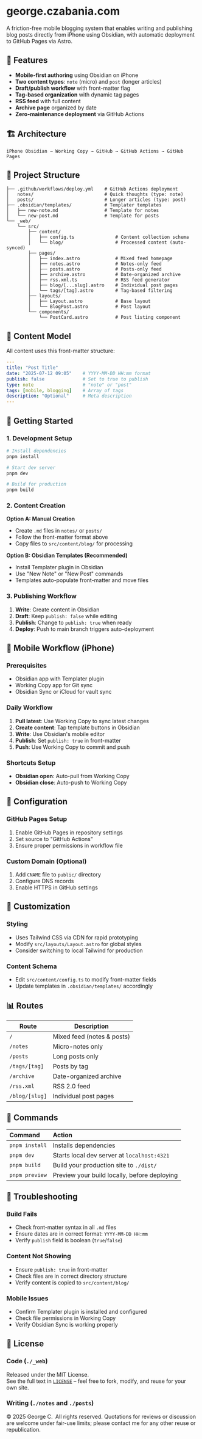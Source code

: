 # george.czabania.com

A friction-free mobile blogging system that enables writing and publishing blog
posts directly from iPhone using Obsidian, with automatic deployment to GitHub
Pages via Astro.

## 🎯 Features

- **Mobile-first authoring** using Obsidian on iPhone
- **Two content types**: `note` (micro) and `post` (longer articles)
- **Draft/publish workflow** with front-matter flag
- **Tag-based organization** with dynamic tag pages
- **RSS feed** with full content
- **Archive page** organized by date
- **Zero-maintenance deployment** via GitHub Actions

## 🏗️ Architecture

```
iPhone Obsidian → Working Copy → GitHub → GitHub Actions → GitHub Pages
```

## 📁 Project Structure

```
├── .github/workflows/deploy.yml    # GitHub Actions deployment
│   notes/                          # Quick thoughts (type: note)
│   posts/                          # Longer articles (type: post)
├── .obsidian/templates/            # Templater templates
│   ├── new-note.md                 # Template for notes
│   └── new-post.md                 # Template for posts
└── _web/
    └── src/
        ├── content/
        │   ├── config.ts               # Content collection schema
        │   └── blog/                   # Processed content (auto-synced)
        ├── pages/
        │   ├── index.astro             # Mixed feed homepage
        │   ├── notes.astro             # Notes-only feed
        │   ├── posts.astro             # Posts-only feed
        │   ├── archive.astro           # Date-organized archive
        │   ├── rss.xml.ts              # RSS feed generator
        │   ├── blog/[...slug].astro    # Individual post pages
        │   └── tags/[tag].astro        # Tag-based filtering
        ├── layouts/
        │   ├── Layout.astro            # Base layout
        │   └── BlogPost.astro          # Post layout
        └── components/
            └── PostCard.astro          # Post listing component
```

## 📝 Content Model

All content uses this front-matter structure:

```yaml
---
title: "Post Title"
date: "2025-07-12 09:05"    # YYYY-MM-DD HH:mm format
publish: false              # Set to true to publish
type: note                  # "note" or "post"
tags: [mobile, blogging]    # Array of tags
description: "Optional"     # Meta description
---
```

## 🚀 Getting Started

### 1. Development Setup

```bash
# Install dependencies
pnpm install

# Start dev server
pnpm dev

# Build for production
pnpm build
```

### 2. Content Creation

**Option A: Manual Creation**
- Create `.md` files in `notes/` or `posts/`
- Follow the front-matter format above
- Copy files to `src/content/blog/` for processing

**Option B: Obsidian Templates (Recommended)**
- Install Templater plugin in Obsidian
- Use "New Note" or "New Post" commands
- Templates auto-populate front-matter and move files

### 3. Publishing Workflow

1. **Write**: Create content in Obsidian
2. **Draft**: Keep `publish: false` while editing
3. **Publish**: Change to `publish: true` when ready
4. **Deploy**: Push to main branch triggers auto-deployment

## 📱 Mobile Workflow (iPhone)

### Prerequisites
- Obsidian app with Templater plugin
- Working Copy app for Git sync
- Obsidian Sync or iCloud for vault sync

### Daily Workflow
1. **Pull latest**: Use Working Copy to sync latest changes
2. **Create content**: Tap template buttons in Obsidian
3. **Write**: Use Obsidian's mobile editor
4. **Publish**: Set `publish: true` in front-matter
5. **Push**: Use Working Copy to commit and push

### Shortcuts Setup
- **Obsidian open**: Auto-pull from Working Copy
- **Obsidian close**: Auto-push to Working Copy

## 🔧 Configuration

### GitHub Pages Setup
1. Enable GitHub Pages in repository settings
2. Set source to "GitHub Actions"
3. Ensure proper permissions in workflow file

### Custom Domain (Optional)
1. Add `CNAME` file to `public/` directory
2. Configure DNS records
3. Enable HTTPS in GitHub settings

## 🎨 Customization

### Styling
- Uses Tailwind CSS via CDN for rapid prototyping
- Modify `src/layouts/Layout.astro` for global styles
- Consider switching to local Tailwind for production

### Content Schema
- Edit `src/content/config.ts` to modify front-matter fields
- Update templates in `.obsidian/templates/` accordingly

## 📊 Routes

| Route | Description |
|-------|-------------|
| `/` | Mixed feed (notes & posts) |
| `/notes` | Micro-notes only |
| `/posts` | Long posts only |
| `/tags/[tag]` | Posts by tag |
| `/archive` | Date-organized archive |
| `/rss.xml` | RSS 2.0 feed |
| `/blog/[slug]` | Individual post pages |

## 🧞 Commands

| Command | Action |
| :------------------------ | :----------------------------------------------- |
| `pnpm install` | Installs dependencies |
| `pnpm dev` | Starts local dev server at `localhost:4321` |
| `pnpm build` | Build your production site to `./dist/` |
| `pnpm preview` | Preview your build locally, before deploying |

## 🚨 Troubleshooting

### Build Fails
- Check front-matter syntax in all `.md` files
- Ensure dates are in correct format: `YYYY-MM-DD HH:mm`
- Verify `publish` field is boolean (`true`/`false`)

### Content Not Showing
- Ensure `publish: true` in front-matter
- Check files are in correct directory structure
- Verify content is copied to `src/content/blog/`

### Mobile Issues
- Confirm Templater plugin is installed and configured
- Check file permissions in Working Copy
- Verify Obsidian Sync is working properly


## 📄 License

### Code (`./_web`)
Released under the MIT License.  
See the full text in [`LICENSE`](./_web/LICENSE) &ndash; feel free to fork, modify, and reuse for your own site.

### Writing (`./notes` and `./posts`)
© 2025 George C. All rights reserved.
Quotations for reviews or discussion are welcome under fair-use limits; please contact me for any other reuse or republication.
